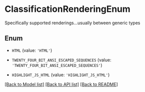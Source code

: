 # ClassificationRenderingEnum

Specifically supported renderings...usually between generic types

## Enum

* `HTML` (value: `'HTML'`)

* `TWENTY_FOUR_BIT_ANSI_ESCAPED_SEQUENCES` (value: `'TWENTY_FOUR_BIT_ANSI_ESCAPED_SEQUENCES'`)

* `HIGHLIGHT_JS_HTML` (value: `'HIGHLIGHT_JS_HTML'`)

[[Back to Model list]](../README.md#documentation-for-models) [[Back to API list]](../README.md#documentation-for-api-endpoints) [[Back to README]](../README.md)


